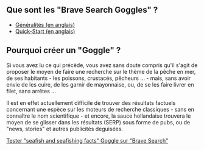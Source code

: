 ## Que sont les "Brave Search Goggles" ?
* [Généralités (en anglais)](https://search.brave.com/help/goggles)
* [Quick-Start (en anglais)](https://github.com/brave/goggles-quickstart)

## Pourquoi créer un "Goggle" ?

Si vous avez lu ce qui précède, vous avez sans doute compris qu'il s'agit de proposer le moyen de faire une recherche sur le thème de la pêche en mer, de ses habitants - les poissons, crustacés, pêcheurs ... - mais, sans avoir envie de les cuire, de les garnir de mayonnaise, ou, de se les faire livrer en filet, sans arrêtes ...

Il est en effet actuellement difficile de trouver des résultats factuels concernant une espèce sur les moteurs de recherche classiques - sans en connaître le nom scientifique - et encore, la sauce hollandaise trouvera le moyen de se glisser dans les résultats (SERP) sous forme de pubs, ou de "news, stories" et autres publicités deguisées.

[Tester "seafish and seafishing facts" Goggle sur "Brave Search"](https://search.brave.com/goggles?offset=0&spellcheck=0&goggles_id=https%3A%2F%2Fraw.githubusercontent.com%2Fopalesurfcasting%2Fgoggle%2Fmain%2Fopalesurfcastingnet.goggles)

